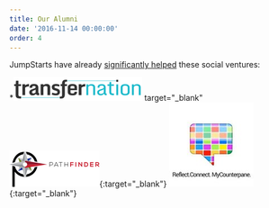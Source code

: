 ```yaml
---
title: Our Alumni
date: '2016-11-14 00:00:00'
order: 4
---
```

JumpStarts have already <u>significantly helped</u> these social ventures:

<div class="mt4">

*[<img src="/uploads/transfernation-logo-3.png">](http://transfernation.org/) target="_blank"
[<img src="/uploads/pathfinder-logo.png">](https://www.pathfinder.vet/){:target="_blank"}
[<img src="/uploads/mcp-logo-4.jpg">](http://www.mycounterpane.com/){:target="_blank"}

</div>
